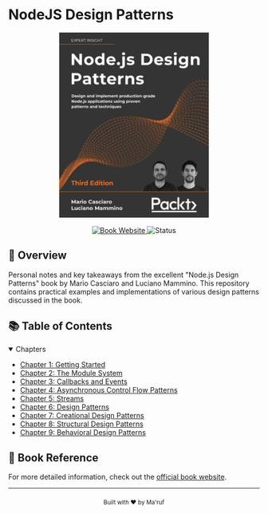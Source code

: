 # NodeJS Design Patterns

<div align="center">
  <img src="./assets/book-cover.jpg" alt="NodeJS Design Patterns Book Cover" width="300"/>

  <p>
    <a href="https://www.nodejsdesignpatterns.com/">
      <img src="https://img.shields.io/badge/Book-Official_Website-blue?style=flat-square" alt="Book Website"/>
    </a>
    <img src="https://img.shields.io/badge/Status-In_Progress-green?style=flat-square" alt="Status"/>
  </p>
</div>

## 📖 Overview

Personal notes and key takeaways from the excellent "Node.js Design Patterns" book by Mario Casciaro and Luciano Mammino. This repository contains practical examples and implementations of various design patterns discussed in the book.

## 📚 Table of Contents

<details open>
<summary>Chapters</summary>

- [Chapter 1: Getting Started](./chapter1/README.md)
- [Chapter 2: The Module System](./chapter2/README.md)
- [Chapter 3: Callbacks and Events](./chapter3/README.md)
- [Chapter 4: Asynchronous Control Flow Patterns](./chapter4/README.md)
- [Chapter 5: Streams](./chapter5/README.md)
- [Chapter 6: Design Patterns](./chapter6/README.md)
- [Chapter 7: Creational Design Patterns](./chapter7/README.md)
- [Chapter 8: Structural Design Patterns](./chapter8/README.md)
- [Chapter 9: Behavioral Design Patterns](./chapter9/README.md)

</details>

## 📖 Book Reference

For more detailed information, check out the [official book website](https://www.nodejsdesignpatterns.com/).

---

<div align="center">
  <sub>Built with ❤️ by Ma'ruf</sub>
</div>
